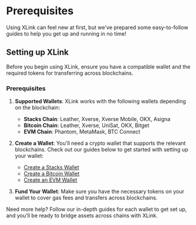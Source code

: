 # Prerequisites

Using XLink can feel new at first, but we've prepared some easy-to-follow guides to help you get up and running in no time!

## Setting up XLink

Before you begin using XLink, ensure you have a compatible wallet and the required tokens for transferring across blockchains.

### Prerequisites

1. **Supported Wallets**: XLink works with the following wallets depending on the blockchain:
   - **Stacks Chain**: Leather, Xverse, Xverse Mobile, OKX, Asigna
   - **Bitcoin Chain**: Leather, Xverse, UniSat, OKX, Bitget
   - **EVM Chain**: Phantom, MetaMask, BTC Connect

2. **Create a Wallet**: You'll need a crypto wallet that supports the relevant blockchains. Check out our guides below to get started with setting up your wallet:
   - [Create a Stacks Wallet](#stacks-wallet-guide)
   - [Create a Bitcoin Wallet](#bitcoin-wallet-guide)
   - [Create an EVM Wallet](#evm-wallet-guide)

3. **Fund Your Wallet**: Make sure you have the necessary tokens on your wallet to cover gas fees and transfers across blockchains.

Need more help? Follow our in-depth guides for each wallet to get set up, and you'll be ready to bridge assets across chains with XLink.
